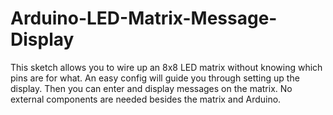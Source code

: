 # Arduino-LED-Matrix-Message-Display
This sketch allows you to wire up an 8x8 LED matrix without knowing which pins are for what.  An easy config will guide you through setting up the display.  Then you can enter and display messages on the matrix.  No external components are needed besides the matrix and Arduino.
